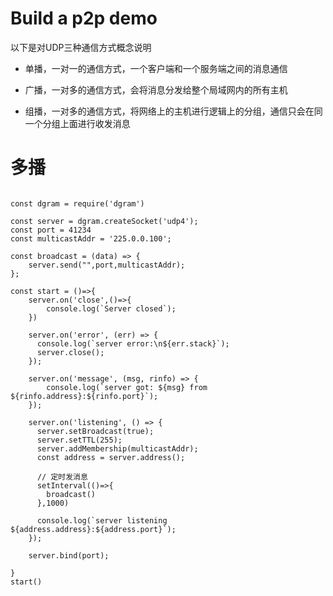 # Build a p2p demo
以下是对UDP三种通信方式概念说明

* 单播，一对一的通信方式，一个客户端和一个服务端之间的消息通信

* 广播，一对多的通信方式，会将消息分发给整个局域网内的所有主机

* 组播，一对多的通信方式，将网络上的主机进行逻辑上的分组，通信只会在同一个分组上面进行收发消息

# 多播
```

const dgram = require('dgram')

const server = dgram.createSocket('udp4');
const port = 41234
const multicastAddr = '225.0.0.100';

const broadcast = (data) => {
    server.send("",port,multicastAddr);
};

const start = ()=>{
    server.on('close',()=>{
        console.log(`Server closed`);
    })

    server.on('error', (err) => {
      console.log(`server error:\n${err.stack}`);
      server.close();
    });

    server.on('message', (msg, rinfo) => {
        console.log(`server got: ${msg} from ${rinfo.address}:${rinfo.port}`);
    });

    server.on('listening', () => {
      server.setBroadcast(true);
      server.setTTL(255);
      server.addMembership(multicastAddr);
      const address = server.address();
  
      // 定时发消息
      setInterval(()=>{
        broadcast()
      },1000)
      
      console.log(`server listening ${address.address}:${address.port}`);
    });
    
    server.bind(port);

}
start()

```
